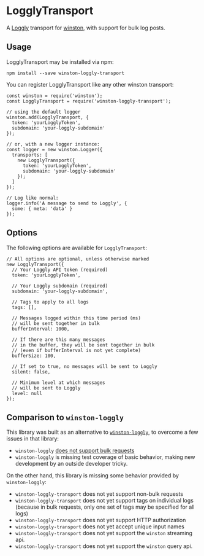 # LogglyTransport

A [Loggly](https://www.loggly.com/) transport for [winston](https://github.com/winstonjs/winston), with support for bulk log posts.

## Usage

LogglyTransport may be installed via npm:

```
npm install --save winston-loggly-transport
```

You can register LogglyTransport like any other winston transport:

```
const winston = require('winston');
const LogglyTransport = require('winston-loggly-transport');

// using the default logger
winston.add(LogglyTransport, {
  token: 'yourLogglyToken',
  subdomain: 'your-loggly-subdomain'
});

// or, with a new logger instance:
const logger = new winston.Logger({
  transports: [
    new LogglyTransport({
      token: 'yourLogglyToken',
      subdomain: 'your-loggly-subdomain'
    });
  ]
});

// Log like normal:
logger.info('A message to send to Loggly', { 
  some: { meta: 'data' }
});
```

## Options

The following options are available for `LogglyTransport`:

```
// All options are optional, unless otherwise marked
new LogglyTransport({
  // Your Loggly API token (required)
  token: 'yourLogglyToken',

  // Your Loggly subdomain (required)
  subdomain: 'your-loggly-subdomain',

  // Tags to apply to all logs
  tags: [],

  // Messages logged within this time period (ms) 
  // will be sent together in bulk
  bufferInterval: 1000,

  // If there are this many messages
  // in the buffer, they will be sent together in bulk
  // (even if bufferInterval is not yet complete)
  bufferSize: 100,

  // If set to true, no messages will be sent to Loggly
  silent: false,

  // Minimum level at which messages 
  // will be sent to Loggly
  level: null
});
```

## Comparison to `winston-loggly`

This library was built as an alternative to [`winston-loggly`](https://github.com/winstonjs/winston-loggly), to overcome a few issues in that library:

* `winston-loggly` [does not support bulk requests](https://github.com/winstonjs/winston-loggly/issues/45)
* `winston-loggly` is missing test coverage of basic behavior, making new development by an outside developer tricky.

On the other hand, this library is missing some behavior provided by `winston-loggly`:

* `winston-loggly-transport` does not yet support non-bulk requests
* `winston-loggly-transport` does not yet support tags on individual logs (because in bulk requests, only one set of tags may be specified for all logs)
* `winston-loggly-transport` does not yet support HTTP authorization
* `winston-loggly-transport` does not yet accept unique input names
* `winston-loggly-transport` does not yet support the `winston` streaming api.
* `winston-loggly-transport` does not yet support the `winston` query api.